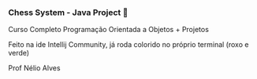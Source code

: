 ### Chess System - Java Project :crown: 

Curso Completo Programação Orientada a Objetos + Projetos

Feito na ide Intellij Community, já roda colorido no próprio terminal (roxo e verde)

Prof Nélio Alves
